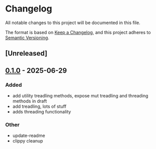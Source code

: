 # Changelog

All notable changes to this project will be documented in this file.

The format is based on [Keep a Changelog](https://keepachangelog.com/en/1.0.0/),
and this project adheres to [Semantic Versioning](https://semver.org/spec/v2.0.0.html).

## [Unreleased]

## [0.1.0](https://github.com/erys/weave-draft/compare/v0.0.0...v0.1.0) - 2025-06-29

### Added

- add utility treadling methods, expose mut treadling and threading methods in draft
- add treadling, lots of stuff
- adds threading functionality

### Other

- update-readme
- clippy cleanup
